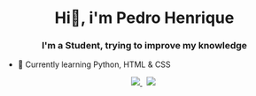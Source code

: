 <h1 align="center">Hi👋, i'm Pedro Henrique</h1>
<h3 align="center">I'm a Student, trying to improve my knowledge</h3>

- 🤔 Currently learning Python, HTML & CSS
<p align="center"><a href="https://instagram.com/pedro_camposm">
    <img src="https://img.shields.io/badge/instagram-%23E4405F.svg?&style=for-the-badge&logo=instagram&logoColor=white" />        
  </a>&nbsp;
    <a href="https://twitter.com/esquilota"><img src="https://img.shields.io/badge/Twitter-1DA1F2?style=for-the-badge&logo=twitter&logoColor=white" /></a>&nbsp;</p>
    
<a href="#"><img scr="https://img.shields.io/badge/Python-FFD43B?style=for-the-badge&logo=python&logoColor=blue" /></a>
<a href="#"><img scr="https://img.shields.io/badge/HTML5-E34F26?style=for-the-badge&logo=html5&logoColor=white" /></a>
<a href="#"><img scr="https://img.shields.io/badge/CSS3-1572B6?style=for-the-badge&logo=css3&logoColor=white" /></a>


<!--
**P3DR0DEV/P3DR0DEV** is a ✨ _special_ ✨ repository because its `README.md` (this file) appears on your GitHub profile.

Here are some ideas to get you started:

- 🔭 I’m currently working on ...
- 🌱 I’m currently learning ...
- 👯 I’m looking to collaborate on ...
- 🤔 I’m looking for help with ...
- 💬 Ask me about ...
- 📫 How to reach me: ...
- 😄 Pronouns: ...
- ⚡ Fun fact: ...
-->
